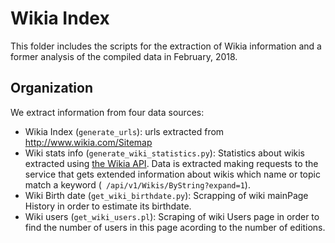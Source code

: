 # Wikia Index

This folder includes the scripts for the extraction of Wikia information and a former analysis of the compiled data in February, 2018.

## Organization

We extract information from four data sources:

- Wikia Index (`generate_urls`): urls extracted from <http://www.wikia.com/Sitemap>
- Wiki stats info (`generate_wiki_statistics.py`): Statistics about wikis extracted using [the Wikia API](http://www.wikia.com/api/v1). Data is extracted making requests to the service that gets extended information about wikis which name or topic match a keyword (` /api/v1/Wikis/ByString?expand=1`). 
- Wiki Birth date (`get_wiki_birthdate.py`): Scrapping of wiki mainPage History in order to estimate its birthdate.
- Wiki users (`get_wiki_users.pl`): Scraping of wiki Users page in order to find the number of users in this page acording to the number of editions.